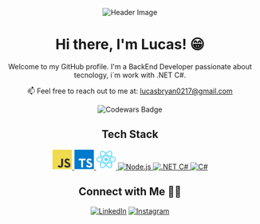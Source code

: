 <p align="center">
  <img src="https://user-images.githubusercontent.com/64993298/145716766-73b6bd2b-dc36-4b0a-b149-488e4d06c5c6.gif" alt="Header Image">
</p>

<h1 align="center">Hi there, I'm Lucas! 😁</h1> 

<p align="center">
  Welcome to my GitHub profile. I'm a BackEnd Developer passionate about tecnology, i´m work with .NET C#.
</p>

<p align="center">
  📫 Feel free to reach out to me at: <a href="mailto:lucasbryan0217@gmail.com">lucasbryan0217@gmail.com</a>
</p>

<p align="center">
  <img src="https://www.codewars.com/users/Lucas-dev/badges/small" alt="Codewars Badge">
</p>

<h2 align="center">Tech Stack</h2>

<p align="center">
  <a href="https://developer.mozilla.org/en-US/docs/Web/JavaScript" target="_blank">
    <img src="https://raw.githubusercontent.com/devicons/devicon/master/icons/javascript/javascript-original.svg" alt="JavaScript" width="40" height="40">
  </a>
  <a href="https://www.typescriptlang.org/" target="_blank">
    <img src="https://raw.githubusercontent.com/devicons/devicon/master/icons/typescript/typescript-original.svg" alt="TypeScript" width="40" height="40">
  </a>
  <a href="https://reactjs.org/" target="_blank">
    <img src="https://raw.githubusercontent.com/devicons/devicon/master/icons/react/react-original.svg" alt="React" width="40" height="40">
  </a>
  <a href="https://nodejs.org/" target="_blank">
    <img src="https://cdn.jsdelivr.net/gh/devicons/devicon/icons/nodejs/nodejs-original-wordmark.svg" alt="Node.js" width="40" height="40">
  </a>
  <a href="https://dotnet.microsoft.com/" target="_blank">
    <img src="https://cdn.jsdelivr.net/gh/devicons/devicon/icons/dot-net/dot-net-original.svg" alt=".NET C#" width="40" height="40">
  </a>
  <a href="https://docs.microsoft.com/en-us/dotnet/csharp/" target="_blank">
    <img src="https://cdn.jsdelivr.net/gh/devicons/devicon/icons/csharp/csharp-original.svg" alt="C#" width="40" height="40">
  </a>
</p>



<h2 align="center">Connect with Me 🐱‍👤</h2>

<p align="center">
  <a href="https://www.linkedin.com/in/lucas-dutra-b281491b6/" target="_blank"><img src="https://img.shields.io/badge/-LinkedIn-%230077B5?style=for-the-badge&logo=linkedin&logoColor=white" alt="LinkedIn"></a>
  <a href="https://www.instagram.com/lucasbryandev/" target="_blank"><img src="https://img.shields.io/badge/-Instagram-%23E4405F?style=for-the-badge&logo=instagram&logoColor=white" alt="Instagram"></a>
</p>

